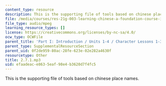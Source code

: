 ```yaml
---
content_type: resource
description: This is the supporting file of tools based on chinese place names.
file: /media/courses/res-21g-003-learning-chinese-a-foundation-course-in-mandarin-spring-2011/efaadeace8635eaf98e4b3620d7f4fc5_2.7.1.mp3
file_type: audio/mpeg
learning_resource_types: []
license: https://creativecommons.org/licenses/by-nc-sa/4.0/
ocw_type: OCWFile
parent_title: 'Part I: Introduction / Units 1-4 / Character Lessons 1-3'
parent_type: SupplementalResourceSection
parent_uid: 0f2de959-80ac-28fe-623e-02e282a4630f
resourcetype: Other
title: 2.7.1.mp3
uid: efaadeac-e863-5eaf-98e4-b3620d7f4fc5
---
```

This is the supporting file of tools based on chinese place names.